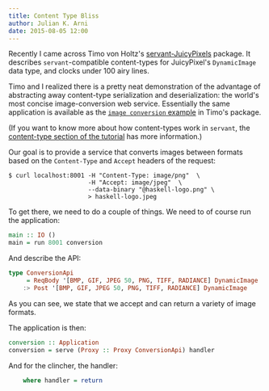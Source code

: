 ```yaml
---
title: Content Type Bliss
author: Julian K. Arni
date: 2015-08-05 12:00
---
```


Recently I came across Timo von Holtz's
[servant-JuicyPixels](https://hackage.haskell.org/package/servant-JuicyPixels)
package. It describes `servant`-compatible content-types for JuicyPixel's
`DynamicImage` data type, and clocks under 100 airy lines.

Timo and I realized there is a pretty neat demonstration of the advantage of
abstracting away content-type serialization and deserialization: the world's
most concise image-conversion web service. Essentially the same application is
available as the [`image conversion` example](https://github.com/tvh/servant-JuicyPixels/blob/master/examples/image-conversion.hs) in
Timo's package.

(If you want to know more about how content-types work in `servant`, the
 [content-type section of the tutorial](http://haskell-servant.github.io/tutorial/server.html#using-content-types-with-your-data-types)
 has more information.)

Our goal is to provide a service that converts images between formats based on
the `Content-Type` and `Accept` headers of the request:

```shell
$ curl localhost:8001 -H "Content-Type: image/png"  \
                      -H "Accept: image/jpeg"  \
                      --data-binary "@haskell-logo.png" \
                      > haskell-logo.jpeg
```

To get there, we need to do a couple of things. We need to of course run the
application:

```haskell
main :: IO ()
main = run 8001 conversion
```

And describe the API:

```haskell
type ConversionApi
     = ReqBody '[BMP, GIF, JPEG 50, PNG, TIFF, RADIANCE] DynamicImage
    :> Post '[BMP, GIF, JPEG 50, PNG, TIFF, RADIANCE] DynamicImage
```

As you can see, we state that we accept and can return a variety of image
formats.

The application is then:

```haskell
conversion :: Application
conversion = serve (Proxy :: Proxy ConversionApi) handler
```

And for the clincher, the handler:

```haskell
    where handler = return
```
